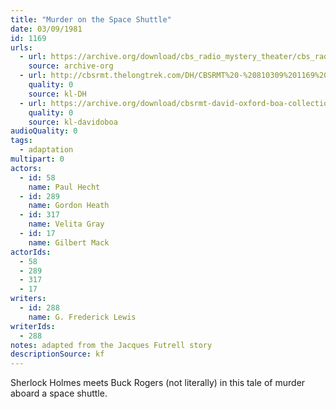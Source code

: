 ```yaml
---
title: "Murder on the Space Shuttle"
date: 03/09/1981
id: 1169
urls: 
  - url: https://archive.org/download/cbs_radio_mystery_theater/cbs_radio_mystery_theater-1151-1200.zip/cbs_radio_mystery_theater-1151-1200%2Fcbsrmt_1169_murder_on_the_space_shuttle.mp3
    source: archive-org
  - url: http://cbsrmt.thelongtrek.com/DH/CBSRMT%20-%20810309%201169%20Murder%20on%20the%20Space%20Shuttle_dh.mp3
    quality: 0
    source: kl-DH
  - url: https://archive.org/download/cbsrmt-david-oxford-boa-collection/CBSRMT-810309-1169-Murder-on-the-Space-Shuttle-(32-22)-[2007]-{BoA}.mp3
    quality: 0
    source: kl-davidoboa
audioQuality: 0
tags: 
  - adaptation
multipart: 0
actors:  
  - id: 58
    name: Paul Hecht  
  - id: 289
    name: Gordon Heath  
  - id: 317
    name: Velita Gray  
  - id: 17
    name: Gilbert Mack
actorIds:  
  - 58  
  - 289  
  - 317  
  - 17
writers:  
  - id: 288
    name: G. Frederick Lewis
writerIds:  
  - 288
notes: adapted from the Jacques Futrell story
descriptionSource: kf
---
```

Sherlock Holmes meets Buck Rogers (not literally) in this tale of murder aboard a space shuttle.